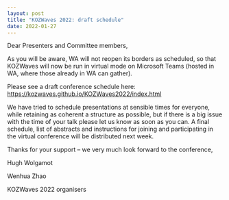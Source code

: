 ```yaml
---
layout: post
title: "KOZWaves 2022: draft schedule"
date: 2022-01-27
---
```


<p>Dear Presenters and Committee members,</p>

<p>As you will be aware, WA will not reopen its borders as scheduled, so that KOZWaves will now be run in virtual mode on Microsoft Teams (hosted in WA, where those already in WA can gather).</p>

<p>Please see a draft conference schedule here: <a href="https://kozwaves.github.io/KOZWaves2022/index.html">https://kozwaves.github.io/KOZWaves2022/index.html</a></p>

<p>We have tried to schedule presentations at sensible times for everyone, while retaining as coherent a structure as possible, but if there is a big issue with the time of your talk please let us know as soon as you can.  A final schedule, list of abstracts and instructions for joining and participating in the virtual conference will be distributed next week.</p>

<p>Thanks for your support – we very much look forward to the conference,</p>

<p>Hugh Wolgamot
</p>
<p>Wenhua Zhao
</p>

<p>KOZWaves 2022 organisers</p>
